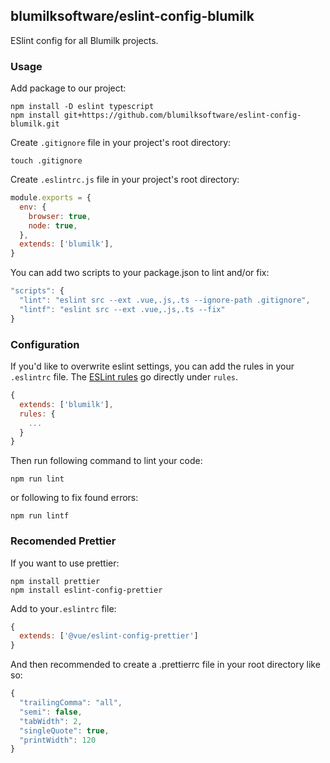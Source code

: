 ## blumilksoftware/eslint-config-blumilk
ESlint config for all Blumilk projects.

### Usage
Add package to our project:
```shell
npm install -D eslint typescript
npm install git+https://github.com/blumilksoftware/eslint-config-blumilk.git
```

Create `.gitignore` file in your project's root directory:
```shell
touch .gitignore
```

Create `.eslintrc.js` file in your project's root directory:
```js
module.exports = {
  env: {
    browser: true,
    node: true,
  },
  extends: ['blumilk'],
}
```

You can add two scripts to your package.json to lint and/or fix:
```js
"scripts": {
  "lint": "eslint src --ext .vue,.js,.ts --ignore-path .gitignore",
  "lintf": "eslint src --ext .vue,.js,.ts --fix"
}
```

### Configuration
If you'd like to overwrite eslint settings, you can add the rules in your `.eslintrc` file. The [ESLint rules](https://eslint.org/docs/rules/) go directly under `rules`.

```js
{
  extends: ['blumilk'],
  rules: {
    ...
  }
}
```

Then run following command to lint your code:
```shell
npm run lint
```

or following to fix found errors:
```shell
npm run lintf
```

### Recomended Prettier
If you want to use prettier:
```shell
npm install prettier
npm install eslint-config-prettier
```

Add to your`.eslintrc` file:
```js
{
  extends: ['@vue/eslint-config-prettier']
}
```

And then recommended to create a .prettierrc file in your root directory like so:
```js
{
  "trailingComma": "all",
  "semi": false,
  "tabWidth": 2,
  "singleQuote": true,
  "printWidth": 120
}
```